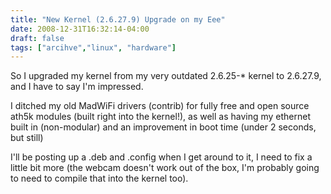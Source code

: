 ```yaml
---
title: "New Kernel (2.6.27.9) Upgrade on my Eee"
date: 2008-12-31T16:32:14-04:00
draft: false
tags: ["arcihve","linux", "hardware"]
---
```


So I upgraded my kernel from my very outdated 2.6.25-\* kernel to 2.6.27.9, and I have to say I'm impressed.

I ditched my old MadWiFi drivers (contrib) for fully free and open source ath5k modules (built right into the kernel!), as well as having my ethernet built in (non-modular) and an improvement in boot time (under 2 seconds, but still)

I'll be posting up a .deb and .config when I get around to it, I need to fix a little bit more (the webcam doesn't work out of the box, I'm probably going to need to compile that into the kernel too).
